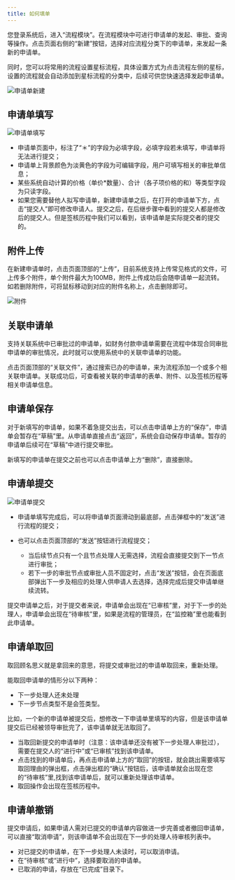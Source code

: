 ```yaml
---
title: 如何填单
---
```


您登录系统后，进入“流程模块”。在流程模块中可进行申请单的发起、审批、查询等操作。点击页面右侧的“新建”按钮，选择对应流程分类下的申请单，来发起一条新的申请单。

同时，您可以将常用的流程设置星标流程，具体设置方式为点击流程左侧的星标，设置的流程就会自动添加到星标流程的分类中，后续可供您快速选择发起申请单。

![申请单新建](/assets/workflow/申请单新建.png)


## 申请单填写

![申请单填写](/assets/workflow/申请单填写.png)

- 申请单页面中，标注了“＊”的字段为必填字段，必填字段若未填写，申请单将无法进行提交；
- 申请单上背景颜色为淡黄色的字段为可编辑字段，用户可填写相关的审批单信息；
- 某些系统自动计算的价格（单价*数量）、合计（各子项价格的和）等类型字段为只读字段。
- 如果您需要替他人拟写申请单，新建申请单之后，在打开的申请单下方，点击“提交人”即可修改申请人。提交之后，在后继步骤中看到的提交人都是修改后的提交人。但是签核历程中我们可以看到，该申请单是实际提交者的提交的。

## 附件上传

在新建申请单时，点击页面顶部的“上传”，目前系统支持上传常见格式的文件，可上传多个附件，单个附件最大为100MB，附件上传成功后会随申请单一起流转。如若删除附件，可将鼠标移动到对应的附件名称上，点击删除即可。

  ![附件](/assets/workflow/附件删除.png)


## 关联申请单

支持关联系统中已审批过的申请单，如财务付款申请单需要在流程中体现合同审批申请单的审批情况，此时就可以使用系统中的关联申请单的功能。

点击页面顶部的“关联文件”，通过搜索已办的申请单，来为流程添加一个或多个相关联申请单。关联成功后，可查看被关联的申请单的表单、附件、以及签核历程等相关申请单信息。

## 申请单保存

 对于新填写的申请单，如果不着急提交出去，可以点击申请单上方的“保存”，申请单会暂存在“草稿”里。从申请单直接点击“返回”，系统会自动保存申请单。暂存的申请单后续可在“草稿”中进行提交审批。

 新填写的申请单在提交之前也可以点击申请单上方“删除”，直接删除。

## 申请单提交

  ![申请单提交](/assets/workflow/申请单提交.png)

- 申请单填写完成后，可以将申请单页面滑动到最底部，点击弹框中的“发送”进行流程的提交；
- 也可以点击页面顶部的“发送”按钮进行流程提交；

  - 当后续节点只有一个且节点处理人无需选择，流程会直接提交到下一节点进行审批；
  - 若下一步的审批节点或审批人员不固定时，点击“发送”按钮，会在页面底部弹出下一步及相应的处理人供申请人去选择，选择完成后提交申请单继续流转。


提交申请单之后，对于提交者来说，申请单会出现在“已审核”里，对于下一步的处理人，申请单会出现在“待审核”里，如果是流程的管理员，在“监控箱”里也能看到此申请单。

## 申请单取回

取回顾名思义就是拿回来的意思，将提交或审批过的申请单取回来，重新处理。    

能取回申请单的情形分以下两种：
- 下一步处理人还未处理
- 下一步节点类型不是会签类型。

比如，一个新的申请单被提交后，想修改一下申请单里填写的内容，但是该申请单提交后已经被领导审批完了，该申请单就无法取回了。

- 当取回新提交的申请单时（注意：该申请单还没有被下一步处理人审批过），需要在提交人的“进行中”或“已审核”找到该申请单。
- 点击找到的申请单后，再点击申请单上方的“取回”的按钮，就会跳出需要填写取回理由的弹出框，点击弹出框的“确认”按钮后，该申请单就会出现在您的“待审核”里,找到该申请单后，就可以重新处理该申请单。
- 取回操作会出现在签核历程中。


## 申请单撤销

提交申请后，如果申请人需对已提交的申请单内容做进一步完善或者撤回申请单，可以直接“取消申请”，则该申请单不会出现在下一步的处理人待审核列表中。

- 对已提交的申请单，在下一步处理人未读时，可以取消申请。
- 在“待审核”或“进行中”，选择要取消的申请单。
- 已取消的申请，存放在“已完成”目录下。

